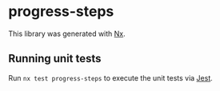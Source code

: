 # progress-steps

This library was generated with [Nx](https://nx.dev).

## Running unit tests

Run `nx test progress-steps` to execute the unit tests via [Jest](https://jestjs.io).
